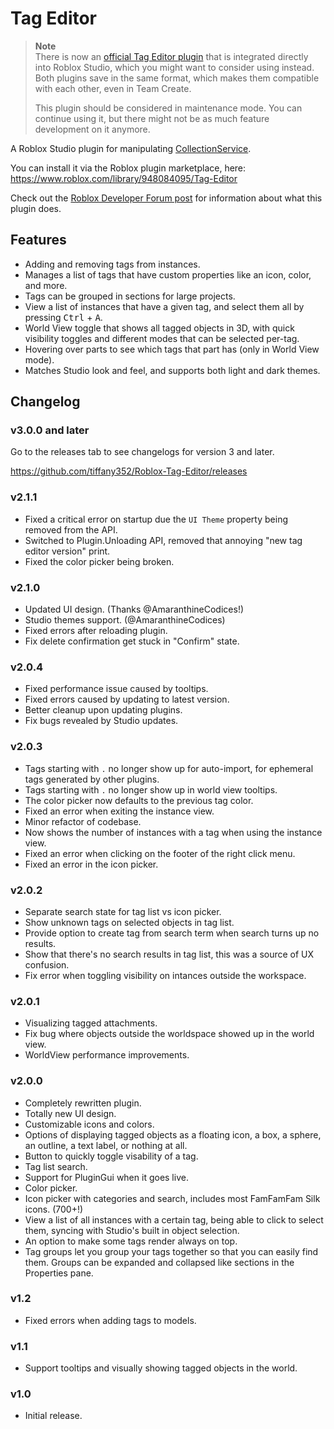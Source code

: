# Tag Editor

> **Note**<br>
> There is now an [official Tag Editor plugin](https://devforum.roblox.com/t/tag-editor-plugin-for-studio/2055202) that is integrated directly into Roblox Studio, which you might want to consider using instead. Both plugins save in the same format, which makes them compatible with each other, even in Team Create.
> 
> This plugin should be considered in maintenance mode. You can continue using it, but there might not be as much feature development on it anymore.

A Roblox Studio plugin for manipulating [CollectionService](https://create.roblox.com/docs/reference/engine/classes/CollectionService).

You can install it via the Roblox plugin marketplace, here: https://www.roblox.com/library/948084095/Tag-Editor

Check out the [Roblox Developer Forum post](https://devforum.roblox.com/t/tag-editor-plugin/101133) for information about what this plugin does.

## Features

- Adding and removing tags from instances.
- Manages a list of tags that have custom properties like an icon, color, and more.
- Tags can be grouped in sections for large projects.
- View a list of instances that have a given tag, and select them all by pressing <kbd>Ctrl</kbd> + <kbd>A</kbd>.
- World View toggle that shows all tagged objects in 3D, with quick visibility toggles and different modes that can be selected per-tag.
- Hovering over parts to see which tags that part has (only in World View mode).
- Matches Studio look and feel, and supports both light and dark themes.

## Changelog

### v3.0.0 and later

Go to the releases tab to see changelogs for version 3 and later.

https://github.com/tiffany352/Roblox-Tag-Editor/releases

### v2.1.1

- Fixed a critical error on startup due the `UI Theme` property being removed from the API.
- Switched to Plugin.Unloading API, removed that annoying "new tag editor version" print.
- Fixed the color picker being broken.

### v2.1.0

- Updated UI design. (Thanks @AmaranthineCodices!)
- Studio themes support. (@AmaranthineCodices)
- Fixed errors after reloading plugin.
- Fix delete confirmation get stuck in "Confirm" state.

### v2.0.4

- Fixed performance issue caused by tooltips.
- Fixed errors caused by updating to latest version.
- Better cleanup upon updating plugins.
- Fix bugs revealed by Studio updates.

### v2.0.3

- Tags starting with `.` no longer show up for auto-import, for ephemeral tags generated by other plugins.
- Tags starting with `.` no longer show up in world view tooltips.
- The color picker now defaults to the previous tag color.
- Fixed an error when exiting the instance view.
- Minor refactor of codebase.
- Now shows the number of instances with a tag when using the instance view.
- Fixed an error when clicking on the footer of the right click menu.
- Fixed an error in the icon picker.

### v2.0.2

- Separate search state for tag list vs icon picker.
- Show unknown tags on selected objects in tag list.
- Provide option to create tag from search term when search turns up no results.
- Show that there's no search results in tag list, this was a source of UX confusion.
- Fix error when toggling visibility on intances outside the workspace.

### v2.0.1

- Visualizing tagged attachments.
- Fix bug where objects outside the worldspace showed up in the world view.
- WorldView performance improvements.

### **v2.0.0**

- Completely rewritten plugin.
- Totally new UI design.
- Customizable icons and colors.
- Options of displaying tagged objects as a floating icon, a box, a sphere, an outline, a text label, or nothing at all.
- Button to quickly toggle visability of a tag.
- Tag list search.
- Support for PluginGui when it goes live.
- Color picker.
- Icon picker with categories and search, includes most FamFamFam Silk icons. (700+!)
- View a list of all instances with a certain tag, being able to click to select them, syncing with Studio's built in object selection.
- An option to make some tags render always on top.
- Tag groups let you group your tags together so that you can easily find them. Groups can be expanded and collapsed like sections in the Properties pane.

### v1.2
- Fixed errors when adding tags to models.
### v1.1
- Support tooltips and visually showing tagged objects in the world.
### v1.0
- Initial release.
